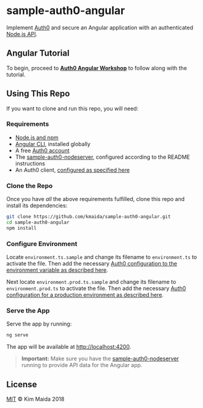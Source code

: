 # sample-auth0-angular

Implement [Auth0](https://auth0.com) and secure an Angular application with an authenticated [Node.js API](https://github.com/kmaida/sample-auth0-nodeserver).

## Angular Tutorial

To begin, proceed to **[Auth0 Angular Workshop](https://kmaida.gitbooks.io/auth0-angular-workshop/)** to follow along with the tutorial.

## Using This Repo

If you want to clone and run this repo, you will need:

### Requirements

* [Node.js and npm](https://nodejs.org)
* [Angular CLI](https://github.com/angular/angular-cli), installed globally
* A free [Auth0 account](https://auth0.com/signup)
* The [sample-auth0-nodeserver](https://github.com/kmaida/sample-auth0-nodeserver), configured according to the README instructions
* An Auth0 client, [configured as specified here](https://kmaida.gitbooks.io/auth0-angular-workshop/content/auth0-setup.html#create-a-client)

### Clone the Repo

Once you have _all_ the above requirements fulfilled, clone this repo and install its dependencies:

```bash
git clone https://github.com/kmaida/sample-auth0-angular.git
cd sample-auth0-angular
npm install
```

### Configure Environment

Locate `environment.ts.sample` and change its filename to `environment.ts` to activate the file. Then add the necessary [Auth0 configuration to the environment variable as described here](https://kmaida.gitbooks.io/auth0-angular-workshop/content/angular-setup.html#configure-environment).

Next locate `environment.prod.ts.sample` and change its filename to `environment.prod.ts` to activate the file. Then add the necessary [Auth0 configuration for a production environment as described here](https://kmaida.gitbooks.io/auth0-angular-workshop/content/build-and-deploy.html#production-environment-variables).

### Serve the App

Serve the app by running:

```bash
ng serve
```

The app will be available at [http://localhost:4200](http://localhost:4200).

> **Important:** Make sure you have the [sample-auth0-nodeserver](https://github.com/kmaida/sample-auth0-nodeserver) running to provide API data for the Angular app.

## License

[MIT](LICENSE) © Kim Maida 2018
